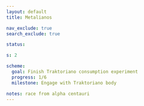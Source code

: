 ```yaml
---
layout: default
title: Metalianos

nav_exclude: true
search_exclude: true

status:

s: 2

scheme:
  goal: Finish Traktoriano consumption experiment
  progress: 1/6
  milestone: Engage with Traktoriano body

notes: race from alpha centauri
---
```


